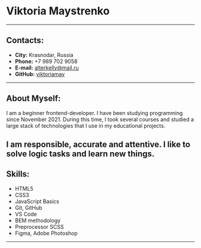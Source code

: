 # Viktoria Maystrenko
--------------------------------------------------------------------------

## Contacts:

* **City:** Krasnodar, Russia
* **Phone:** +7 989 702 9058
* **E-mail:** alterkelly@mail.ru
* **GitHub:** [viktoriamay](https://github.com/viktoriamay)
--------------------------------------------------------------------------

## About Myself:

I am a beginner frontend-developer. I have been studying programming since November 2021. During this time, I took several courses and studied a large stack of technologies that I use in my educational projects.

I am responsible, accurate and attentive. I like to solve logic tasks and learn new things.
--------------------------------------------------------------------------

## Skills:

* HTML5
* CSS3
* JavaScript Basics
* Git, GitHub
* VS Code
* BEM methodology
* Preprocessor SCSS
* Figma, Adobe Photoshop
--------------------------------------------------------------------------